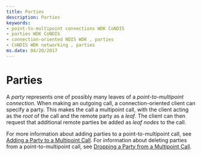 ```yaml
---
title: Parties
description: Parties
keywords:
- point-to-multipoint connections WDK CoNDIS
- parties WDK CoNDIS
- connection-oriented NDIS WDK , parties
- CoNDIS WDK networking , parties
ms.date: 04/20/2017
---
```


# Parties





A *party* represents one of possibly many leaves of a *point-to-multipoint connection*. When making an outgoing call, a connection-oriented client can specify a party. This makes the call a multipoint call, with the client acting as the *root* of the call and the remote party as a *leaf*. The client can then request that additional remote parties be added as *leaf nodes* to the call.

For more information about adding parties to a point-to-multipoint call, see [Adding a Party to a Multipoint Call](adding-a-party-to-a-multipoint-call.md). For information about deleting parties from a point-to-multipoint call, see [Dropping a Party from a Multipoint Call](dropping-a-party-from-a-multipoint-call.md).

 

 





